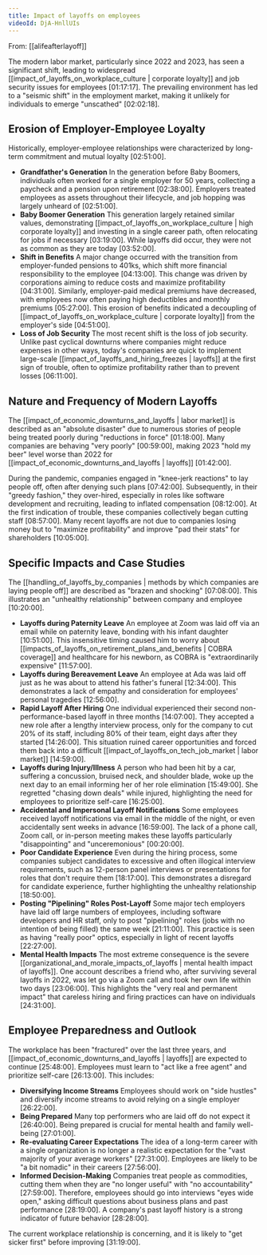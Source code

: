 ```yaml
---
title: Impact of layoffs on employees
videoId: DjA-HnllUIs
---
```


From: [[alifeafterlayoff]] <br/> 

The modern labor market, particularly since 2022 and 2023, has seen a significant shift, leading to widespread [[impact_of_layoffs_on_workplace_culture | corporate loyalty]] and job security issues for employees <a class="yt-timestamp" data-t="01:17:17">[01:17:17]</a>. The prevailing environment has led to a "seismic shift" in the employment market, making it unlikely for individuals to emerge "unscathed" <a class="yt-timestamp" data-t="02:02:18">[02:02:18]</a>.

## Erosion of Employer-Employee Loyalty

Historically, employer-employee relationships were characterized by long-term commitment and mutual loyalty <a class="yt-timestamp" data-t="02:51:00">[02:51:00]</a>.
*   **Grandfather's Generation** In the generation before Baby Boomers, individuals often worked for a single employer for 50 years, collecting a paycheck and a pension upon retirement <a class="yt-timestamp" data-t="02:38:00">[02:38:00]</a>. Employers treated employees as assets throughout their lifecycle, and job hopping was largely unheard of <a class="yt-timestamp" data-t="02:51:00">[02:51:00]</a>.
*   **Baby Boomer Generation** This generation largely retained similar values, demonstrating [[impact_of_layoffs_on_workplace_culture | high corporate loyalty]] and investing in a single career path, often relocating for jobs if necessary <a class="yt-timestamp" data-t="03:19:00">[03:19:00]</a>. While layoffs did occur, they were not as common as they are today <a class="yt-timestamp" data-t="03:52:00">[03:52:00]</a>.
*   **Shift in Benefits** A major change occurred with the transition from employer-funded pensions to 401ks, which shift more financial responsibility to the employee <a class="yt-timestamp" data-t="04:13:00">[04:13:00]</a>. This change was driven by corporations aiming to reduce costs and maximize profitability <a class="yt-timestamp" data-t="04:31:00">[04:31:00]</a>. Similarly, employer-paid medical premiums have decreased, with employees now often paying high deductibles and monthly premiums <a class="yt-timestamp" data-t="05:27:00">[05:27:00]</a>. This erosion of benefits indicated a decoupling of [[impact_of_layoffs_on_workplace_culture | corporate loyalty]] from the employer's side <a class="yt-timestamp" data-t="04:51:00">[04:51:00]</a>.
*   **Loss of Job Security** The most recent shift is the loss of job security. Unlike past cyclical downturns where companies might reduce expenses in other ways, today's companies are quick to implement large-scale [[impact_of_layoffs_and_hiring_freezes | layoffs]] at the first sign of trouble, often to optimize profitability rather than to prevent losses <a class="yt-timestamp" data-t="06:11:00">[06:11:00]</a>.

## Nature and Frequency of Modern Layoffs

The [[impact_of_economic_downturns_and_layoffs | labor market]] is described as an "absolute disaster" due to numerous stories of people being treated poorly during "reductions in force" <a class="yt-timestamp" data-t="01:18:00">[01:18:00]</a>. Many companies are behaving "very poorly" <a class="yt-timestamp" data-t="00:59:00">[00:59:00]</a>, making 2023 "hold my beer" level worse than 2022 for [[impact_of_economic_downturns_and_layoffs | layoffs]] <a class="yt-timestamp" data-t="01:42:00">[01:42:00]</a>.

During the pandemic, companies engaged in "knee-jerk reactions" to lay people off, often after denying such plans <a class="yt-timestamp" data-t="07:42:00">[07:42:00]</a>. Subsequently, in their "greedy fashion," they over-hired, especially in roles like software development and recruiting, leading to inflated compensation <a class="yt-timestamp" data-t="08:12:00">[08:12:00]</a>. At the first indication of trouble, these companies collectively began cutting staff <a class="yt-timestamp" data-t="08:57:00">[08:57:00]</a>. Many recent layoffs are not due to companies losing money but to "maximize profitability" and improve "pad their stats" for shareholders <a class="yt-timestamp" data-t="10:05:00">[10:05:00]</a>.

## Specific Impacts and Case Studies

The [[handling_of_layoffs_by_companies | methods by which companies are laying people off]] are described as "brazen and shocking" <a class="yt-timestamp" data-t="07:08:00">[07:08:00]</a>. This illustrates an "unhealthy relationship" between company and employee <a class="yt-timestamp" data-t="10:20:00">[10:20:00]</a>.

*   **Layoffs during Paternity Leave** An employee at Zoom was laid off via an email while on paternity leave, bonding with his infant daughter <a class="yt-timestamp" data-t="10:51:00">[10:51:00]</a>. This insensitive timing caused him to worry about [[impacts_of_layoffs_on_retirement_plans_and_benefits | COBRA coverage]] and healthcare for his newborn, as COBRA is "extraordinarily expensive" <a class="yt-timestamp" data-t="11:57:00">[11:57:00]</a>.
*   **Layoffs during Bereavement Leave** An employee at Ada was laid off just as he was about to attend his father's funeral <a class="yt-timestamp" data-t="12:34:00">[12:34:00]</a>. This demonstrates a lack of empathy and consideration for employees' personal tragedies <a class="yt-timestamp" data-t="12:56:00">[12:56:00]</a>.
*   **Rapid Layoff After Hiring** One individual experienced their second non-performance-based layoff in three months <a class="yt-timestamp" data-t="14:07:00">[14:07:00]</a>. They accepted a new role after a lengthy interview process, only for the company to cut 20% of its staff, including 80% of their team, eight days after they started <a class="yt-timestamp" data-t="14:26:00">[14:26:00]</a>. This situation ruined career opportunities and forced them back into a difficult [[impact_of_layoffs_on_tech_job_market | labor market]] <a class="yt-timestamp" data-t="14:59:00">[14:59:00]</a>.
*   **Layoffs during Injury/Illness** A person who had been hit by a car, suffering a concussion, bruised neck, and shoulder blade, woke up the next day to an email informing her of her role elimination <a class="yt-timestamp" data-t="15:49:00">[15:49:00]</a>. She regretted "chasing down deals" while injured, highlighting the need for employees to prioritize self-care <a class="yt-timestamp" data-t="16:25:00">[16:25:00]</a>.
*   **Accidental and Impersonal Layoff Notifications** Some employees received layoff notifications via email in the middle of the night, or even accidentally sent weeks in advance <a class="yt-timestamp" data-t="16:59:00">[16:59:00]</a>. The lack of a phone call, Zoom call, or in-person meeting makes these layoffs particularly "disappointing" and "unceremonious" <a class="yt-timestamp" data-t="00:20:00">[00:20:00]</a>.
*   **Poor Candidate Experience** Even during the hiring process, some companies subject candidates to excessive and often illogical interview requirements, such as 12-person panel interviews or presentations for roles that don't require them <a class="yt-timestamp" data-t="18:17:00">[18:17:00]</a>. This demonstrates a disregard for candidate experience, further highlighting the unhealthy relationship <a class="yt-timestamp" data-t="18:50:00">[18:50:00]</a>.
*   **Posting "Pipelining" Roles Post-Layoff** Some major tech employers have laid off large numbers of employees, including software developers and HR staff, only to post "pipelining" roles (jobs with no intention of being filled) the same week <a class="yt-timestamp" data-t="21:11:00">[21:11:00]</a>. This practice is seen as having "really poor" optics, especially in light of recent layoffs <a class="yt-timestamp" data-t="22:27:00">[22:27:00]</a>.
*   **Mental Health Impacts** The most extreme consequence is the severe [[organizational_and_morale_impacts_of_layoffs | mental health impact of layoffs]]. One account describes a friend who, after surviving several layoffs in 2022, was let go via a Zoom call and took her own life within two days <a class="yt-timestamp" data-t="23:06:00">[23:06:00]</a>. This highlights the "very real and permanent impact" that careless hiring and firing practices can have on individuals <a class="yt-timestamp" data-t="24:31:00">[24:31:00]</a>.

## Employee Preparedness and Outlook

The workplace has been "fractured" over the last three years, and [[impact_of_economic_downturns_and_layoffs | layoffs]] are expected to continue <a class="yt-timestamp" data-t="25:48:00">[25:48:00]</a>. Employees must learn to "act like a free agent" and prioritize self-care <a class="yt-timestamp" data-t="26:13:00">[26:13:00]</a>. This includes:
*   **Diversifying Income Streams** Employees should work on "side hustles" and diversify income streams to avoid relying on a single employer <a class="yt-timestamp" data-t="26:22:00">[26:22:00]</a>.
*   **Being Prepared** Many top performers who are laid off do not expect it <a class="yt-timestamp" data-t="26:40:00">[26:40:00]</a>. Being prepared is crucial for mental health and family well-being <a class="yt-timestamp" data-t="27:01:00">[27:01:00]</a>.
*   **Re-evaluating Career Expectations** The idea of a long-term career with a single organization is no longer a realistic expectation for the "vast majority of your average workers" <a class="yt-timestamp" data-t="27:31:00">[27:31:00]</a>. Employees are likely to be "a bit nomadic" in their careers <a class="yt-timestamp" data-t="27:56:00">[27:56:00]</a>.
*   **Informed Decision-Making** Companies treat people as commodities, cutting them when they are "no longer useful" with "no accountability" <a class="yt-timestamp" data-t="27:59:00">[27:59:00]</a>. Therefore, employees should go into interviews "eyes wide open," asking difficult questions about business plans and past performance <a class="yt-timestamp" data-t="28:19:00">[28:19:00]</a>. A company's past layoff history is a strong indicator of future behavior <a class="yt-timestamp" data-t="28:28:00">[28:28:00]</a>.

The current workplace relationship is concerning, and it is likely to "get sicker first" before improving <a class="yt-timestamp" data-t="31:19:00">[31:19:00]</a>.
